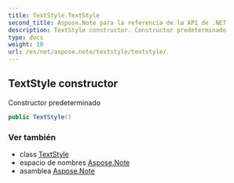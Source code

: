 ```yaml
---
title: TextStyle.TextStyle
second_title: Aspose.Note para la referencia de la API de .NET
description: TextStyle constructor. Constructor predeterminado
type: docs
weight: 10
url: /es/net/aspose.note/textstyle/textstyle/
---
```

## TextStyle constructor

Constructor predeterminado

```csharp
public TextStyle()
```

### Ver también

* class [TextStyle](../)
* espacio de nombres [Aspose.Note](../../textstyle/)
* asamblea [Aspose.Note](../../../)


